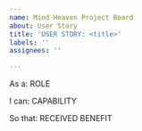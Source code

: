 ```yaml
---
name: Mind Heaven Project Board
about: User Story
title: 'USER STORY: <title>'
labels: ''
assignees: ''

---
```


As a: ROLE

I can: CAPABILITY

So that: RECEIVED BENEFIT
